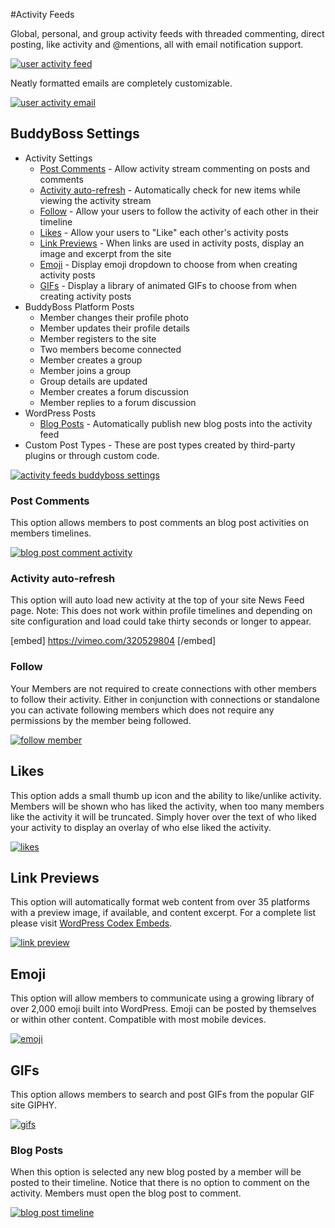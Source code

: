 #Activity Feeds

Global, personal, and group activity feeds with threaded commenting, direct posting, like activity and @mentions, all with email notification support.

[![user activity feed](https://www.buddyboss.com/resources/wp-content/uploads/2019/01/activityfeed1-1024x818.jpg)](https://www.buddyboss.com/resources/wp-content/uploads/2019/01/activityfeed1.jpg)

Neatly formatted emails are completely customizable.

[![user activity email](https://www.buddyboss.com/resources/wp-content/uploads/2019/01/activityfeed2.jpg)](https://www.buddyboss.com/resources/wp-content/uploads/2019/01/activityfeed2.jpg)

BuddyBoss Settings<a name="buddyboss-settings"></a>
------------------

*   Activity Settings
    *   [Post Comments](#post-comments) - Allow activity stream commenting on posts and comments
    *   [Activity auto-refresh](#activity-auto-refresh) - Automatically check for new items while viewing the activity stream
    *   [Follow](#follow) - Allow your users to follow the activity of each other in their timeline
    *   [Likes](#likes) - Allow your users to "Like" each other's activity posts
    *   [Link Previews](#link-previews) - When links are used in activity posts, display an image and excerpt from the site
    *   [Emoji](#emoji) - Display emoji dropdown to choose from when creating activity posts
    *   [GIFs](#gifs) \- Display a library of animated GIFs to choose from when creating activity posts
*   BuddyBoss Platform Posts
    *   Member changes their profile photo
    *   Member updates their profile details
    *   Member registers to the site
    *   Two members become connected
    *   Member creates a group
    *   Member joins a group
    *   Group details are updated
    *   Member creates a forum discussion
    *   Member replies to a forum discussion
*   WordPress Posts
    *   [Blog Posts](https://www.buddyboss.com/resources/wp-admin/post.php?post=74&action=edit#blog-posts) - Automatically publish new blog posts into the activity feed
*   Custom Post Types - These are post types created by third-party plugins or through custom code.

[![activity feeds buddyboss settings](https://www.buddyboss.com/resources/wp-content/uploads/2019/01/activityfeedsbuddybosssettings-1024x930.jpg)](https://www.buddyboss.com/resources/wp-content/uploads/2019/01/activityfeedsbuddybosssettings.jpg)

### Post Comments<a name="post-comments"></a>

This option allows members to post comments an blog post activities on members timelines.

[![blog post comment activity](https://www.buddyboss.com/resources/wp-content/uploads/2019/01/blogpostcommentactivity-1024x486.jpg)](https://www.buddyboss.com/resources/wp-content/uploads/2019/01/blogpostcommentactivity.jpg)

### Activity auto-refresh<a name="activity-auto-refresh"></a>

This option will auto load new activity at the top of your site News Feed page. Note: This does not work within profile timelines and depending on site configuration and load could take thirty seconds or longer to appear.

[embed] https://vimeo.com/320529804 [/embed]

### Follow<a name="follow"></a>

Your Members are not required to create connections with other members to follow their activity. Either in conjunction with connections or standalone you can activate following members which does not require any permissions by the member being followed.

[![follow member](https://www.buddyboss.com/resources/wp-content/uploads/2019/01/follow-1024x512.jpg)](https://www.buddyboss.com/resources/wp-content/uploads/2019/01/follow.jpg)

Likes<a name="likes"></a>
-----

This option adds a small thumb up icon and the ability to like/unlike activity. Members will be shown who has liked the activity, when too many members like the activity it will be truncated. Simply hover over the text of who liked your activity to display an overlay of who else liked the activity.

[![likes](https://www.buddyboss.com/resources/wp-content/uploads/2019/04/likes-1024x486.jpg)](https://www.buddyboss.com/resources/wp-content/uploads/2019/04/likes.jpg)

Link Previews<a name="link-previews"></a>
-------------

This option will automatically format web content from over 35 platforms with a preview image, if available, and content excerpt. For a complete list please visit [WordPress Codex Embeds](https://codex.wordpress.org/Embeds#Okay.2C_So_What_Sites_Can_I_Embed_From.3F).

[![link preview](https://www.buddyboss.com/resources/wp-content/uploads/2019/04/linkpreview-1024x556.jpg)](https://www.buddyboss.com/resources/wp-content/uploads/2019/04/linkpreview.jpg)

Emoji<a name="emoji"></a>
-----

This option will allow members to communicate using a growing library of over 2,000 emoji built into WordPress. Emoji can be posted by themselves or within other content. Compatible with most mobile devices.

[![emoji](https://www.buddyboss.com/resources/wp-content/uploads/2019/04/emoji-1024x556.jpg)](https://www.buddyboss.com/resources/wp-content/uploads/2019/04/emoji.jpg)

GIFs<a name="gifs"></a>
----

This option allows members to search and post GIFs from the popular GIF site GIPHY.

[![gifs](https://www.buddyboss.com/resources/wp-content/uploads/2019/04/image-1-1024x556.jpeg)](https://www.buddyboss.com/resources/wp-content/uploads/2019/04/image-1.jpeg)

### Blog Posts<a name="blog-posts"></a>

When this option is selected any new blog posted by a member will be posted to their timeline. Notice that there is no option to comment on the activity. Members must open the blog post to comment.

[![blog post timeline](https://www.buddyboss.com/resources/wp-content/uploads/2019/01/blogpost-1024x556.jpg)](https://www.buddyboss.com/resources/wp-content/uploads/2019/01/blogpost.jpg)